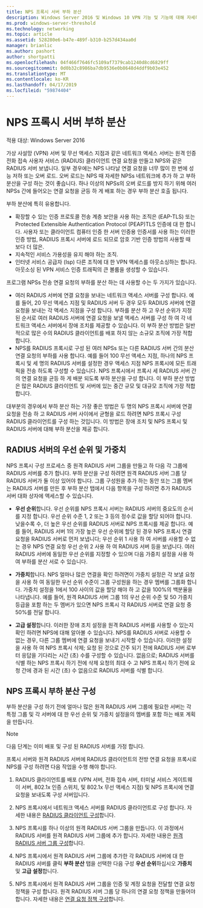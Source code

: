 ```yaml
---
title: NPS 프록시 서버 부하 분산
description: Windows Server 2016 및 Windows 10 VPN 기능 및 기능에 대해 자세히 알아보려면이 항목에서는 사용할 수 있습니다.
ms.prod: windows-server-threshold
ms.technology: networking
ms.topic: article
ms.assetid: 528280e6-b47e-489f-b310-b257d434aa0d
manager: brianlic
ms.author: pashort
author: shortpatti
ms.openlocfilehash: 04f466f7646fc5109af7379cab1240d8cd6829ff
ms.sourcegitcommit: 0d0b32c8986ba7db9536e0b8648d4ddf9b03e452
ms.translationtype: MT
ms.contentlocale: ko-KR
ms.lasthandoff: 04/17/2019
ms.locfileid: "59874404"
---
```

# <a name="nps-proxy-server-load-balancing"></a>NPS 프록시 서버 부하 분산

적용 대상: Windows Server 2016

가상 사설망 (VPN) 서버 및 무선 액세스 지점과 같은 네트워크 액세스 서버는 원격 인증 전화 접속 사용자 서비스 (RADIUS) 클라이언트 연결 요청을 만들고 NPS와 같은 RADIUS 서버 보냅니다. 일부 경우에는 NPS 나타날 연결 요청을 너무 많이 한 번에 성능 저하 또는 오버 로드. 오버 로드는 NPS 때 자세한 NPSs 네트워크에 추가 하 고 부하 분산을 구성 하는 것이 좋습니다. 하나 이상의 NPSs의 오버 로드를 방지 하기 위해 여러 NPSs 간에 들어오는 연결 요청을 균등 하 게 배포 하는 경우 부하 분산 호출 됩니다.

부하 분산에 특히 유용합니다.

- 확장할 수 있는 인증 프로토콜 전송 계층 보안을 사용 하는 조직은 \(EAP-TLS\) 또는 Protected Extensible Authentication Protocol \(PEAP\)TLS 인증에 대 한 합니다. 사용자 또는 클라이언트 컴퓨터 인증 한 서버 인증용 인증서를 사용 하는 이러한 인증 방법, RADIUS 프록시 서버에 로드 되므로 암호 기반 인증 방법의 사용할 때 보다 더 많은.
- 지속적인 서비스 가용성을 유지 해야 하는 조직.
- 인터넷 서비스 공급자 \(Isp\) 다른 조직에 대 한 VPN 액세스를 아웃소싱하는 합니다. 아웃소싱 된 VPN 서비스 인증 트래픽의 큰 볼륨을 생성할 수 있습니다.

프로그램 NPSs 전송 연결 요청의 부하를 분산 하는 데 사용할 수는 두 가지가 있습니다.

- 여러 RADIUS 서버에 연결 요청을 보내는 네트워크 액세스 서버를 구성 합니다. 예를 들어, 20 무선 액세스 지점 및 RADIUS 서버 두 경우 모두 RADIUS 서버에 연결 요청을 보내는 각 액세스 지점을 구성 합니다. 부하를 분산 하 고 우선 순위가 지정 된 순서로 여러 RADIUS 서버에 연결 요청을 보낼 액세스 서버를 구성 하 여 각 네트워크 액세스 서버에서 장애 조치를 제공할 수 있습니다. 이 부하 분산 방법은 일반적으로 많은 수의 RADIUS 클라이언트를 배포 하지 않는 소규모 조직에 가장 적합 합니다.
- NPS를 RADIUS 프록시로 구성 된 여러 NPSs 또는 다른 RADIUS 서버 간의 분산 연결 요청의 부하를 사용 합니다. 예를 들어 100 무선 액세스 지점, 하나의 NPS 프록시 및 세 명의 RADIUS 서버를 설정한 경우 액세스 지점 NPS 프록시에 모든 트래픽을 전송 하도록 구성할 수 있습니다. NPS 프록시에서 프록시 세 RADIUS 서버 간의 연결 요청을 균등 하 게 배분 되도록 부하 분산을 구성 합니다. 이 부하 분산 방법은 많은 RADIUS 클라이언트 및 서버에 있는 중간 규모 및 대규모 조직에 가장 적합 합니다.

대부분의 경우에서 부하 분산 하는 가장 좋은 방법은 두 명의 NPS 프록시 서버에 연결 요청을 전송 하 고 RADIUS 서버 사이에서 균형을 로드 하려면 NPS 프록시 구성 RADIUS 클라이언트를 구성 하는 것입니다. 이 방법은 장애 조치 및 NPS 프록시 및 RADIUS 서버에 대해 부하 분산을 제공 합니다.

## <a name="radius-server-priority-and-weight"></a>RADIUS 서버의 우선 순위 및 가중치

NPS 프록시 구성 프로세스 중 원격 RADIUS 서버 그룹을 만들고 하 다음 각 그룹에 RADIUS 서버를 추가 합니다. 부하 분산을 구성 하려면 원격 RADIUS 서버 그룹 당 RADIUS 서버가 둘 이상 있어야 합니다. 그룹 구성원을 추가 하는 동안 또는 그룹 멤버는 RADIUS 서버를 만든 후 부하 분산 탭에서 다음 항목을 구성 하려면 추가 RADIUS 서버 대화 상자에 액세스할 수 있습니다.

- **우선 순위**합니다. 우선 순위를 NPS 프록시 서버는 RADIUS 서버의 중요도의 순서를 지정 합니다. 우선 순위 수준 1, 2 또는 3 등의 정수로 값을 할당 되어야 합니다. 낮을수록 수, 더 높은 우선 순위를 RADIUS 서버로 NPS 프록시를 제공 합니다. 예를 들어, RADIUS 서버 1의 가장 높은 우선 순위에 할당 된 경우 NPS 프록시 연결 요청을 RADIUS 서버로 먼저 보냅니다; 우선 순위 1 사용 하 여 서버를 사용할 수 없는 경우 NPS 연결 요청 우선 순위 2 사용 하 여 RADIUS 서버 등을 보냅니다. 여러 RADIUS 서버에 동일한 우선 순위를 지정할 수 있으며 다음 가중치 설정을 사용 하 여 부하를 분산 서로 수 있습니다.

- **가중치**합니다. NPS 얼마나 많은 연결을 확인 하려면이 가중치 설정은 각 보낼 요청을 사용 하 여 동일한 우선 순위 수준이 그룹 구성원을 하는 경우 멤버를 그룹화 합니다. 가중치 설정을 1에서 100 사이의 값을 할당 해야 하 고 값을 100%의 백분율을 나타냅니다. 예를 들어, 원격 RADIUS 서버 그룹 1의 우선 순위 수준 및 50 가중치 등급을 포함 하는 두 멤버가 있으면 NPS 프록시 각 RADIUS 서버로 연결 요청 중 50%를 전달 합니다.

- **고급 설정**합니다. 이러한 장애 조치 설정을 원격 RADIUS 서버를 사용할 수 있는지 확인 하려면 NPS에 대해 알아볼 수 있습니다. NPS를 RADIUS 서버로 사용할 수 없는 경우, 다른 그룹 멤버에 연결 요청을 보내기 시작할 수 있습니다. 이러한 설정을 사용 하 여 NPS 프록시 삭제; 요청 된 것으로 간주 되기 전에 RADIUS 서버 로부터 응답을 기다리는 시간 (초) 수를 구성할 수 있습니다. 없음으로; RADIUS 서버를 식별 하는 NPS 프록시 하기 전에 삭제 요청의 최대 수 고 NPS 프록시 하기 전에 요청 간에 경과 된 시간 (초) 수 없음으로 RADIUS 서버를 식별 합니다.

## <a name="configure-nps-proxy-load-balancing"></a>NPS 프록시 부하 분산 구성

부하 분산을 구성 하기 전에 얼마나 많은 원격 RADIUS 서버 그룹에 필요한 서버는 각 특정 그룹 및 각 서버에 대 한 우선 순위 및 가중치 설정을의 멤버를 포함 하는 배포 계획을 만듭니다.

>[!NOTE]
>다음 단계는 이미 배포 및 구성 된 RADIUS 서버를 가정 합니다.

프록시 서버와 원격 RADIUS 서버에 RADIUS 클라이언트의 전방 연결 요청을 프록시로 NPS를 구성 하려면 다음 작업을 수행 해야 합니다.

1. RADIUS 클라이언트를 배포 \(VPN 서버, 전화 접속 서버, 터미널 서비스 게이트웨이 서버, 802.1x 인증 스위치, 및 802.1x 무선 액세스 지점\) 및 NPS 프록시에 연결 요청을 보내도록 구성 서버입니다.

2. NPS 프록시에서 네트워크 액세스 서버를 RADIUS 클라이언트로 구성 합니다. 자세한 내용은 [RADIUS 클라이언트 구성](https://docs.microsoft.com/windows-server/networking/technologies/nps/nps-radius-clients-configure)합니다.

3. NPS 프록시를 하나 이상의 원격 RADIUS 서버 그룹을 만듭니다. 이 과정에서 RADIUS 서버를 원격 RADIUS 서버 그룹에 추가 합니다. 자세한 내용은 [원격 RADIUS 서버 그룹 구성](https://docs.microsoft.com/windows-server/networking/technologies/nps/nps-crp-rrsg-configure)합니다.

4. NPS 프록시에서 원격 RADIUS 서버 그룹에 추가한 각 RADIUS 서버에 대 한 RADIUS 서버를 클릭 **부하 분산** 탭을 선택한 다음 구성 **우선 순위**하십시오 **가중치** 및 **고급 설정**합니다.

5. NPS 프록시에서 원격 RADIUS 서버 그룹을 인증 및 계정 요청을 전달할 연결 요청 정책을 구성 합니다. 원격 RADIUS 서버 그룹 당 하나의 연결 요청 정책을 만들어야 합니다. 자세한 내용은 [연결 요청 정책 구성](https://docs.microsoft.com/windows-server/networking/technologies/nps/nps-crp-configure)합니다.



